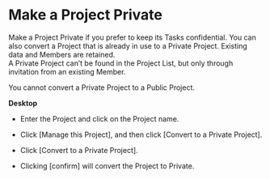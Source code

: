 # Make a Project Private

 Make a Project Private if you prefer to keep its Tasks confidential. You can also convert a Project that is already in use to a Private Project. Existing data and Members are retained.  
A Private Project can’t be found in the Project List, but only through invitation from an existing Member.

 You cannot convert a Private Project to a Public Project.



**Desktop** 

* Enter the Project and click on the Project name.


* Click [Manage this Project], and then click [Convert to a Private Project].


* Click [Convert to a Private Project].


* Clicking [confirm] will convert the Project to Private.
  